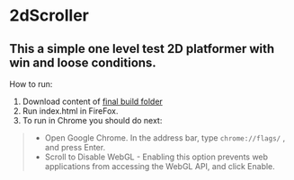 # 2dScroller
## This a simple one level test 2D platformer with win and loose conditions.
How to run:
1. Download content of [final build folder](https://github.com/godszerg86/2dScroller/tree/master/final_webGL_build)
2. Run index.html in FireFox.
3. To run in Chrome you should do next:
> * Open Google Chrome. In the address bar, type `chrome://flags/` , and press Enter. 
> * Scroll to Disable WebGL - Enabling this option prevents web applications from accessing the WebGL API, and click Enable.
